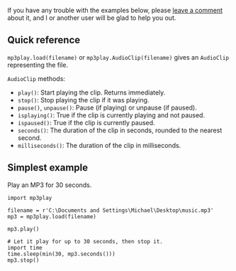 If you have any trouble with the examples below, please [leave a comment](Discussion.md) about it, and I or another user will be glad to help you out.

## Quick reference ##

`mp3play.load(filename)` or `mp3play.AudioClip(filename)` gives an `AudioClip` representing the file.

`AudioClip` methods:

  * `play()`: Start playing the clip.  Returns immediately.
  * `stop()`: Stop playing the clip if it was playing.
  * `pause()`, `unpause()`: Pause (if playing) or unpause (if paused).
  * `isplaying()`: True if the clip is currently playing and not paused.
  * `ispaused()`: True if the clip is currently paused.
  * `seconds()`: The duration of the clip in seconds, rounded to the nearest second.
  * `milliseconds()`: The duration of the clip in milliseconds.

## Simplest example ##

Play an MP3 for 30 seconds.

```
import mp3play

filename = r'C:\Documents and Settings\Michael\Desktop\music.mp3'
mp3 = mp3play.load(filename)

mp3.play()

# Let it play for up to 30 seconds, then stop it.
import time
time.sleep(min(30, mp3.seconds()))
mp3.stop()
```